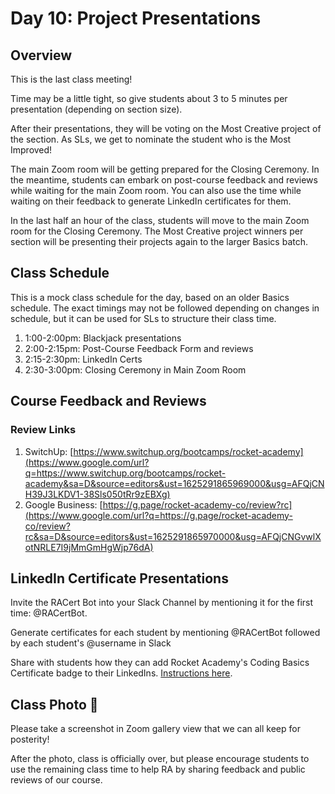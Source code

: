 # Day 10: Project Presentations

## Overview

This is the last class meeting!

Time may be a little tight, so give students about 3 to 5 minutes per presentation (depending on section size).

After their presentations, they will be voting on the Most Creative project of the section. As SLs, we get to nominate the student who is the Most Improved!

The main Zoom room will be getting prepared for the Closing Ceremony. In the meantime, students can embark on post-course feedback and reviews while waiting for the main Zoom room. You can also use the time while waiting on their feedback to generate LinkedIn certificates for them.

In the last half an hour of the class, students will move to the main Zoom room for the Closing Ceremony. The Most Creative project winners per section will be presenting their projects again to the larger Basics batch.

## Class Schedule

This is a mock class schedule for the day, based on an older Basics schedule. The exact timings may not be followed depending on changes in schedule, but it can be used for SLs to structure their class time.

1. 1:00-2:00pm: Blackjack presentations
2. 2:00-2:15pm: Post-Course Feedback Form and reviews
3. 2:15-2:30pm: LinkedIn Certs
4. 2:30-3:00pm: Closing Ceremony in Main Zoom Room

## Course Feedback and Reviews

### Review Links

1. SwitchUp: [https://www.switchup.org/bootcamps/rocket-academy](https://www.google.com/url?q=https://www.switchup.org/bootcamps/rocket-academy&sa=D&source=editors&ust=1625291865969000&usg=AFQjCNH39J3LKDV1-38Sls050tRr9zEBXg)
2. Google Business: [https://g.page/rocket-academy-co/review?rc](https://www.google.com/url?q=https://g.page/rocket-academy-co/review?rc&sa=D&source=editors&ust=1625291865970000&usg=AFQjCNGvwlXotNRLE7I9jMmGmHgWjp76dA)

## LinkedIn Certificate Presentations

Invite the RACert Bot into your Slack Channel by mentioning it for the first time: @RACertBot.

Generate certificates for each student by mentioning @RACertBot followed by each student's @username in Slack

Share with students how they can add Rocket Academy's Coding Basics Certificate badge to their LinkedIns. [Instructions here](https://codingbasics.rocketacademy.co/course-logistics/post-course/linkedin-certificates).

## Class Photo 🥳

Please take a screenshot in Zoom gallery view that we can all keep for posterity!

After the photo, class is officially over, but please encourage students to use the remaining class time to help RA by sharing feedback and public reviews of our course.
